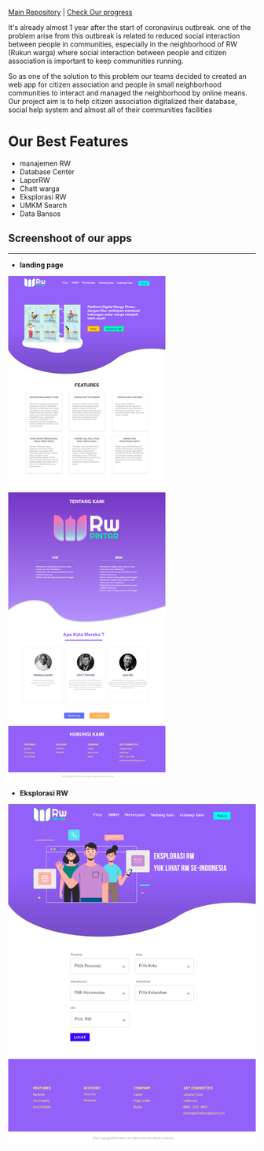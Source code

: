 [Main Repository](https://github.com/HCIteamB/RWpintar)  |  [Check Our progress](https://hciteamb.github.io/updates)  

It's already almost 1 year after the start of coronavirus outbreak.
one of the problem arise from this outbreak is related to reduced social interaction between people in communities, especially in the
neighborhood of RW (Rukun warga) where social interaction between people and citizen association is important to keep communities running.

So as one of the solution to this problem our teams decided to created an web app for citizen association and people in small neighborhood communities to
interact and managed the neighborhood by online means. 
Our project aim is to help citizen association digitalized their database, social help system and almost all of their communities facilities

# Our Best Features #
- manajemen RW
- Database Center
- LaporRW
- Chatt warga
- Eksplorasi RW
- UMKM Search
- Data Bansos

## Screenshoot of our apps ##

---------

- **landing page**

![landing page](./assets/landingpage.png)

- **Eksplorasi RW**
    
![Eksplorasi rw](./assets/eksplorRW.png)

